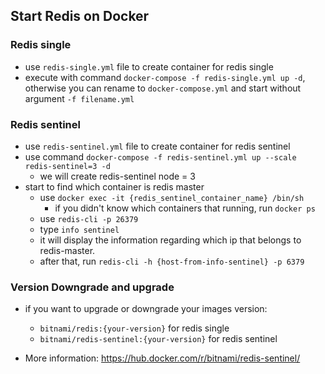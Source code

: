 ## Start Redis on Docker

### Redis single
- use `redis-single.yml` file to create container for redis single
- execute with command `docker-compose -f redis-single.yml up -d`, otherwise you can rename to `docker-compose.yml` and start without argument `-f filename.yml`

### Redis sentinel
- use `redis-sentinel.yml` file to create container for redis sentinel
- use command `docker-compose -f redis-sentinel.yml up --scale redis-sentinel=3 -d`
    - we will create redis-sentinel node = 3
- start to find which container is redis master
    - use `docker exec -it {redis_sentinel_container_name} /bin/sh`
        - if you didn't know which containers that running, run `docker ps`
    - use `redis-cli -p 26379`
    - type `info sentinel`
    - it will display the information regarding which ip that belongs to redis-master.
    - after that, run `redis-cli -h {host-from-info-sentinel} -p 6379`
    

### Version Downgrade and upgrade
- if you want to upgrade or downgrade your images version: 
    - `bitnami/redis:{your-version}` for redis single
    - `bitnami/redis-sentinel:{your-version}` for redis sentinel

- More information: https://hub.docker.com/r/bitnami/redis-sentinel/